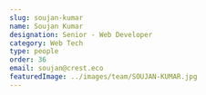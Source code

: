 ```yaml
---
slug: soujan-kumar
name: Soujan Kumar
designation: Senior - Web Developer
category: Web Tech
type: people
order: 36
email: soujan@crest.eco
featuredImage: ../images/team/SOUJAN-KUMAR.jpg
---
```


